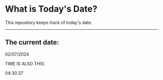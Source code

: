 # What is Today's Date?
This repository keeps track of today's date.
* * *
 
## The current date:  
 02/07/2024 
  
  
 TIME IS ALSO THIS: 
  
 04:30.37 
  
  
